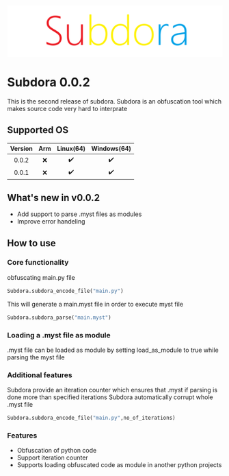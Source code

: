 ![subdora logo](assets/subdora.png "subdora logo")


<h1>Subdora 0.0.2</h1>

<p>This is the second release of subdora. Subdora is an obfuscation tool which makes source code very hard to interprate</p>

<h2>Supported OS</h2>

| Version | Arm   | Linux(64) | Windows(64) |
|:-------:|:-----:|:---------:|:-----------:|
| 0.0.2   | ❌    | ✔️         | ✔️           |
| 0.0.1   | ❌    | ✔️         | ✔️           |


<h2>What's new in v0.0.2</h2>

* Add support to parse .myst files as modules
* Improve error handeling


<h2>How to use</h2>
<h3>Core functionality</h3>

<p>obfuscating main.py file </p>

```py
Subdora.subdora_encode_file("main.py")
```

<p>This will generate a main.myst file in order to execute myst file</p>

```py
Subdora.subdora_parse("main.myst")
```

<h3>Loading a .myst file as module</h3>

<p>.myst file can be loaded as module by setting load_as_module to true while parsing the myst file</p>

<h3>Additional features</h3>
<p>Subdora provide an iteration counter which ensures that .myst if parsing is done more than specified iterations Subdora automatically corrupt whole .myst file</p>

```py
Subdora.subdora_encode_file("main.py",no_of_iterations)
```


<h3>Features</h3>

* Obfuscation of python code
* Support iteration counter
* Supports loading obfuscated code as module in another python projects

  
